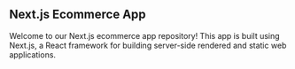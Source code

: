 <h2>Next.js Ecommerce App</h2>
  
<p>Welcome to our Next.js ecommerce app repository! This app is built using Next.js, a React framework for building server-side rendered and static web applications.</p>
